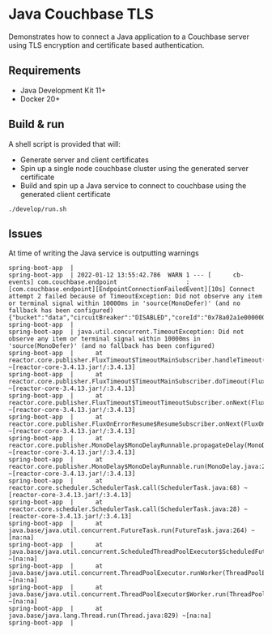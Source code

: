 # Java Couchbase TLS

Demonstrates how to connect a Java application to a Couchbase server using TLS encryption and
certificate based authentication.

## Requirements

- Java Development Kit 11+
- Docker 20+

## Build & run

A shell script is provided that will:

- Generate server and client certificates
- Spin up a single node couchbase cluster using the generated server certificate
- Build and spin up a Java service to connect to couchbase using the generated client certificate

```shell
./develop/run.sh
```

## Issues

At time of writing the Java service is outputting warnings

```shell
spring-boot-app  | 
spring-boot-app  | 2022-01-12 13:55:42.786  WARN 1 --- [      cb-events] com.couchbase.endpoint                   : [com.couchbase.endpoint][EndpointConnectionFailedEvent][10s] Connect attempt 2 failed because of TimeoutException: Did not observe any item or terminal signal within 10000ms in 'source(MonoDefer)' (and no fallback has been configured) {"bucket":"data","circuitBreaker":"DISABLED","coreId":"0x78a02a1e00000001","remote":"couchbase:11207","type":"KV"}
spring-boot-app  | 
spring-boot-app  | java.util.concurrent.TimeoutException: Did not observe any item or terminal signal within 10000ms in 'source(MonoDefer)' (and no fallback has been configured)
spring-boot-app  |      at reactor.core.publisher.FluxTimeout$TimeoutMainSubscriber.handleTimeout(FluxTimeout.java:295) ~[reactor-core-3.4.13.jar!/:3.4.13]
spring-boot-app  |      at reactor.core.publisher.FluxTimeout$TimeoutMainSubscriber.doTimeout(FluxTimeout.java:280) ~[reactor-core-3.4.13.jar!/:3.4.13]
spring-boot-app  |      at reactor.core.publisher.FluxTimeout$TimeoutTimeoutSubscriber.onNext(FluxTimeout.java:419) ~[reactor-core-3.4.13.jar!/:3.4.13]
spring-boot-app  |      at reactor.core.publisher.FluxOnErrorResume$ResumeSubscriber.onNext(FluxOnErrorResume.java:79) ~[reactor-core-3.4.13.jar!/:3.4.13]
spring-boot-app  |      at reactor.core.publisher.MonoDelay$MonoDelayRunnable.propagateDelay(MonoDelay.java:271) ~[reactor-core-3.4.13.jar!/:3.4.13]
spring-boot-app  |      at reactor.core.publisher.MonoDelay$MonoDelayRunnable.run(MonoDelay.java:286) ~[reactor-core-3.4.13.jar!/:3.4.13]
spring-boot-app  |      at reactor.core.scheduler.SchedulerTask.call(SchedulerTask.java:68) ~[reactor-core-3.4.13.jar!/:3.4.13]
spring-boot-app  |      at reactor.core.scheduler.SchedulerTask.call(SchedulerTask.java:28) ~[reactor-core-3.4.13.jar!/:3.4.13]
spring-boot-app  |      at java.base/java.util.concurrent.FutureTask.run(FutureTask.java:264) ~[na:na]
spring-boot-app  |      at java.base/java.util.concurrent.ScheduledThreadPoolExecutor$ScheduledFutureTask.run(ScheduledThreadPoolExecutor.java:304) ~[na:na]
spring-boot-app  |      at java.base/java.util.concurrent.ThreadPoolExecutor.runWorker(ThreadPoolExecutor.java:1128) ~[na:na]
spring-boot-app  |      at java.base/java.util.concurrent.ThreadPoolExecutor$Worker.run(ThreadPoolExecutor.java:628) ~[na:na]
spring-boot-app  |      at java.base/java.lang.Thread.run(Thread.java:829) ~[na:na]
spring-boot-app  | 
```